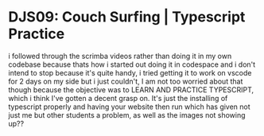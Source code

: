# DJS09: Couch Surfing | Typescript Practice

i followed through the scrimba videos rather than doing it in my own codebase because thats how i started out doing it in codespace and i don't intend to stop because it's quite handy, i tried getting it to work on vscode for 2 days on my side but i just couldn't, I am not too worried about that though because the objective was to LEARN AND PRACTICE TYPESCRIPT, which i think I've gotten a decent grasp on. It's just the installing of typescript properly and having your website then run which has given not just me but other students a problem, as well as the images not showing up??
